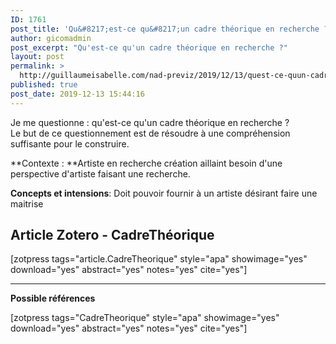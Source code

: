 ```yaml
---
ID: 1761
post_title: 'Qu&#8217;est-ce qu&#8217;un cadre théorique en recherche ?'
author: gicomadmin
post_excerpt: "Qu'est-ce qu'un cadre théorique en recherche ?"
layout: post
permalink: >
  http://guillaumeisabelle.com/nad-previz/2019/12/13/quest-ce-quun-cadre-theorique-en-recherche/
published: true
post_date: 2019-12-13 15:44:16
---
```

<!-- wp:paragraph -->



Je me questionne : qu'est-ce qu'un cadre théorique en recherche ?  
Le but de ce questionnement est de résoudre à une compréhension suffisante pour le construire.

**Contexte : **Artiste en recherche création aillaint besoin d'une perspective d'artiste faisant une recherche.

**Concepts et intensions**: Doit pouvoir fournir à un artiste désirant faire une maitrise

<!-- /wp:paragraph -->

<!-- wp:heading -->

## Article Zotero - CadreThéorique

<!-- /wp:heading -->



<!-- wp:shortcode --> [zotpress tags="article.CadreTheorique" style="apa" showimage="yes" download="yes" abstract="yes" notes="yes" cite="yes"] 

<!-- /wp:shortcode -->

<!-- wp:separator -->

<hr class="wp-block-separator" />

<!-- /wp:separator -->

<!-- wp:paragraph -->

**Possible références**

<!-- /wp:paragraph -->



<!-- wp:shortcode --> [zotpress tags="CadreTheorique" style="apa" showimage="yes" download="yes" abstract="yes" notes="yes" cite="yes"] 

<!-- /wp:shortcode -->